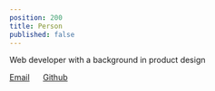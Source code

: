 ```yaml
---
position: 200
title: Person
published: false
---
```


Web developer with a background in &shy;product design

<a href="&#x6D;&#x61;&#x69;&#x6C;&#x74;&#x6F;&#x3A;&#x6A;&#x65;&#x6E;&#x74;&#x65;&#x72;&#x61;&#x6C;&#x65;&#x78;&#x40;&#x67;&#x6D;&#x61;&#x69;&#x6C;&#x2E;&#x63;&#x6F;&#x6D;&#x3F;&#x73;&#x75;&#x62;&#x6A;&#x65;&#x63;&#x74;&#x3D;&#x48;&#x41;&#x49;&#x20;&#x41;&#x4C;&#x45;&#x58;&#x21;">Email</a>&nbsp;&nbsp;&nbsp;&nbsp;&nbsp;&nbsp;<a href="https://github.com/AlexJenter">Github</a>


